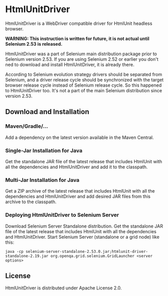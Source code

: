 # HtmlUnitDriver

HtmlUnitDriver is a WebDriver compatible driver for HtmlUnit headless browser.

**WARNING: This instruction is written for future, it is not actual until Selenium 2.53 is released.**

HtmlUnitDriver was a part of Selenium main distribution package prior to Selenium version 2.53. If you are using
Selenium 2.52 or earlier you don't ned to download and install HtmlUnitDriver, it is already there.

According to Selenium evolution strategy drivers should be separated from Selenium, and a driver release cycle should
be synchronized with the target browser release cycle instead of Selenium release cycle. So this happened to
HtmlUnitDriver too. It's not a part of the main Selenium distribution since version 2.53.

## Download and Installation

### Maven/Gradle/...

Add a dependency on the latest version available in the Maven Central.

### Single-Jar Installation for Java

Get the standalone JAR file of the latest release that includes HtmlUnit with all the dependencies and HtmlUnitDriver
and add it to the classpath.

### Multi-Jar Installation for Java

Get a ZIP archive of the latest release that includes HtmlUnit with all the dependencies and HtmlUnitDriver
and add desired JAR files from this archive to the classpath.

### Deploying HtmlUnitDriver to Selenium Server

Download Selenium Server Standalone distribution. Get the standalone JAR file of the latest release that includes
HtmlUnit with all the dependencies and HtmlUnitDriver. Start Selenium Server (standalone or a grid node) like this:

```
java -cp selenium-server-standalone-2.53.0.jar;htmlunit-driver-standalone-2.19.jar org.openqa.grid.selenium.GridLauncher <server options>
```

## License

HtmlUnitDriver is distributed under Apache License 2.0.
